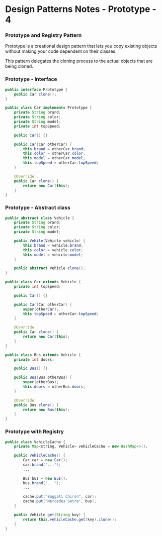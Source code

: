 # Design Patterns Notes - Prototype - 4

### Prototype and Registry Pattern

Prototype is a creational design pattern that lets you copy existing objects without making your code dependent on their classes.

This pattern delegates the cloning process to the actual objects that are being cloned.

### Prototype - Interface

```java
public interface Prototype {
    public Car clone();
}

public class Car implements Prototype {
    private String brand;
    private String color;
    private String model;
    private int topSpeed;

    public Car() {}

    public Car(Car otherCar) {
        this.brand = otherCar.brand;
        this.color = otherCar.color;
        this.model = otherCar.model;
        this.topSpeed = otherCar.topSpeed;
    }

    @Override
    public Car clone() {
        return new Car(this);
    }
}
```

### Prototype - Abstract class

```java
public abstract class Vehicle {
    private String brand;
    private String color;
    private String model;

    public Vehile(Vehicle vehicle) {
        this.brand = vehicle.brand;
        this.color = vehicle.color;
        this.model = vehicle.model;
    }

    public abstract Vehicle clone();
}

public class Car extends Vehicle {
    private int topSpeed;

    public Car() {}

    public Car(Car otherCar) {
        super(otherCar);
        this.topSpeed = otherCar.topSpeed;
    }

    @Override
    public Car clone() {
        return new Car(this);
    }
}

public class Bus extends Vehicle {
    private int doors;

    public Bus() {}

    public Bus(Bus otherBus) {
        super(otherBus);
        this.doors = otherBus.doors;
    }

    @Override
    public Bus clone() {
        return new Bus(this);
    }
}
```

### Prototype with Registry

```java
public class VehicleCache {
    private Map<string, Vehicle> vehicleCache = new HashMap<>();

    public VehicleCache() {
        Car car = new Car();
        car.brand("...");
        ...

        Bus bus = new Bus();
        bus.brand("...");
        ...

        cache.put("Buggati Chiron", car);
        cache.put("Mercedes Setra", bus);
    }

    public Vehicle get(String key) {
        return this.vehicleCache.get(key).clone();
    }
}
```
